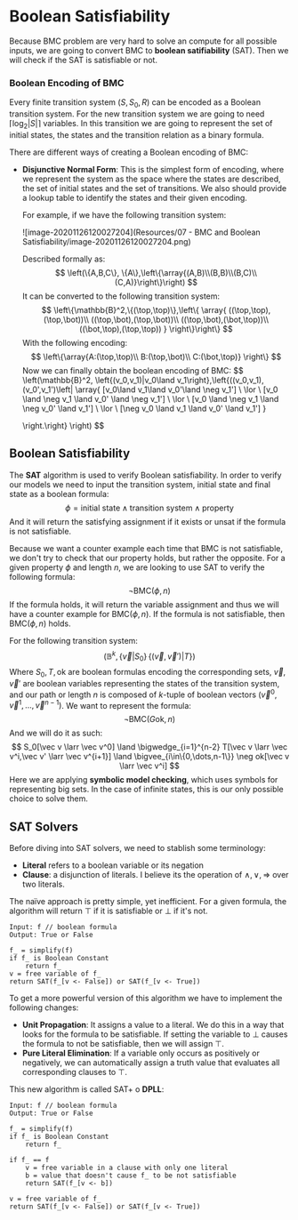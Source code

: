 # Boolean Satisfiability

Because BMC problem are very hard to solve an compute for all possible inputs, we are going to convert BMC to **boolean satifiability** (SAT). Then we will check if the SAT is satisfiable or not.

### Boolean Encoding of BMC

Every finite transition system $(S,S_0,R)$ can be encoded as a Boolean transition system. For the new transition system we are going to need $\lceil \log_2|S|\rceil$ variables. In this transition we are going to represent the set of initial states, the states and the transition relation as a binary formula. 

There are different ways of creating a Boolean encoding of BMC:

- **Disjunctive Normal Form**: This is the simplest form of encoding, where we represent the system  as the space where the states are described, the set of initial states and the set of transitions. We also should provide a lookup table to identify the states and their given encoding.

  For example, if we have the following transition system:

  ![image-20201126120027204](Resources/07 - BMC and Boolean Satisfiability/image-20201126120027204.png)

  Described formally as:
  $$
  \left(\{A,B,C\}, \{A\},\left\{\array{(A,B)\\(B,B)\\(B,C)\\(C,A)}\right\}\right)
  $$
  It can be converted to the following transition system:
  $$
  \left\{\mathbb{B}^2,\{(\top,\top)\},\left\{
  \array{
  ((\top,\top),(\top,\bot))\\
  ((\top,\bot),(\top,\bot))\\
  ((\top,\bot),(\bot,\top))\\
  ((\bot,\top),(\top,\top))
  }
  \right\}\right\}
  $$
  With the following encoding:
  $$
  \left\{\array{A:(\top,\top)\\
  B:(\top,\bot)\\
  C:(\bot,\top)}
  \right\}
  $$
  Now we can finally obtain the boolean encoding of BMC:
  $$
  \left(\mathbb{B}^2, \left\{(v_0,v_1)|v_0\land v_1\right\},\left\{((v_0,v_1),(v_0',v_1')\left|
  \array{
  [v_0\land v_1\land v_0'\land \neg v_1']
  \\ \lor \\
  [v_0 \land \neg v_1 \land v_0' \land \neg v_1']
  \\ \lor \\
  [v_0 \land \neg v_1 \land \neg v_0' \land v_1'] 
  \\ \lor \\
  [\neg v_0 \land v_1 \land v_0' \land v_1']
  }
  
  \right.\right\} \right)
  $$

## Boolean Satisfiability

The **SAT** algorithm is used to verify Boolean satisfiability. In order to verify our models we need to input the transition system, initial state and final state as a boolean formula:
$$
\phi = \text{initial state} \land \text{transition system} \land \text{property}
$$
And it will return the satisfying assignment if it exists or $\text{unsat}$ if the formula is not satisfiable.

Because we want a counter example each time that BMC is not satisfiable, we don't try to check that our property holds, but rather the opposite. For a given property $\phi$ and length $n$, we are looking to use SAT to verify the following formula:
$$
\neg \text{BMC}(\phi,n)
$$
If the formula holds, it will return the variable assignment and thus we will have a counter example for $\text{BMC}(\phi,n)$. If the formula is not satisfiable, then $\text{BMC}(\phi,n)$ holds.

For the following transition system:
$$
(\mathbb{B}^k,\{\vec v | S_0\}\,\{(\vec v,\vec v ') | T \} )
$$
Where $S_0, T,\text{ok}$ are boolean formulas encoding the corresponding sets, $\vec v, \vec v'$ are boolean variables representing the states of the transition system, and our path or length $n$ is composed of $k$-tuple of boolean vectors $(\vec v^0,\vec v^1,\dots,\vec v^{n-1})$. We want to represent the formula:
$$
\neg \text{BMC}(G\text{ok},n)
$$
And we will do it as such:
$$
S_0[\vec v \larr \vec v^0] \land \bigwedge_{i=1}^{n-2} T[\vec v \larr \vec v^i,\vec v' \larr \vec v^{i+1}] \land \bigvee_{i\in\{0,\dots,n-1\}} \neg ok[\vec v \larr \vec v^i]
$$
Here we are applying **symbolic model checking**, which uses symbols for representing big sets. In the case of infinite states, this is our only possible choice to solve them.

## SAT Solvers

Before diving into SAT solvers, we need to stablish some terminology:

- **Literal** refers to a boolean variable or its negation
- **Clause**: a disjunction of literals. I believe its the operation of $\land,\lor,\Rightarrow$ over two literals.

The naïve approach is pretty simple, yet inefficient. For a given formula, the algorithm will return $\top$ if it is satisfiable or $\bot$ if it's not.  

```pseudocode
Input: f // boolean formula
Output: True or False

f_ = simplify(f)
if f_ is Boolean Constant
	return f_
v = free variable of f_
return SAT(f_[v <- False]) or SAT(f_[v <- True])
```

To get a more powerful version of this algorithm we have to implement the following changes:

- **Unit Propagation**: It assigns a value to a literal. We do this in a way that looks for the formula to be satisfiable. If setting the variable to $\bot$ causes the formula to not be satisfiable, then we will assign $\top$.
- **Pure Literal Elimination**: If a variable only occurs as positively or negatively, we can automatically assign a truth value that evaluates all corresponding clauses to $\top$.

This new algorithm is called SAT+ o **DPLL**:

```pseudocode
Input: f // boolean formula
Output: True or False

f_ = simplify(f)
if f_ is Boolean Constant
	return f_

if f_ == f
	v = free variable in a clause with only one literal
	b = value that doesn't cause f_ to be not satisfiable
	return SAT(f_[v <- b])

v = free variable of f_
return SAT(f_[v <- False]) or SAT(f_[v <- True])
```











































